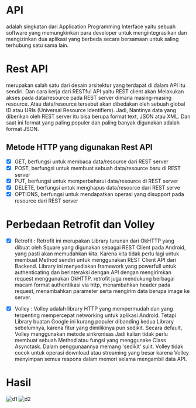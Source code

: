 # API
adalah singkatan dari Application Programming Interface yaitu sebuah software
yang memungkinkan para developer untuk mengintegrasikan dan mengizinkan dua aplikasi yang
berbeda secara bersamaan untuk saling terhubung satu sama lain.

# Rest API
merupakan salah satu dari desain arsitektur yang terdapat di dalam API itu
sendiri. Dan cara kerja dari RESTful API yaitu REST client akan Melakukan akses pada
data/resource pada REST server dimana masing-masing resource. Atau data/resource tersebut
akan dibedakan oleh sebuah global ID atau URIs (Universal Resource Identifiers).
Jadi, Nantinya data yang diberikan oleh REST server itu bisa berupa format text, JSON atau
XML. Dan saat ini format yang paling populer dan paling banyak digunakan adalah format
JSON.

## Metode  HTTP yang digunakan Rest API
- [x] GET, berfungsi untuk membaca data/resource dari REST server
- [x] POST, berfungsi untuk membuat sebuah data/resource baru di REST server
- [x] PUT, berfungsi untuk memperbaharui data/resource di REST server
- [x] DELETE, berfungsi untuk menghapus data/resource dari REST serve
- [x] OPTIONS, berfungsi untuk mendapatkan operasi yang disupport pada resource dari REST server

# Perbedaan Retrofit dan Volley
- [x] Retrofit : 
Retrofit ini merupakan Library turunan dari OkHTTP yang dibuat oleh Square yang digunakan sebagai REST Client pada Android, 
yang pasti akan memudahkan kita. Karena kita tidak perlu lagi untuk membuat Method sendiri untuk menggunakan REST Client API dari Backend. 
Library ini menyediakan framework yang powerfull untuk authenticating dan berinteraksi dengan API dengan mengirimkan request menggunakan OkHTTP.
retrofit juga mendukung berbagai macam format authentikasi via http, menambahkan header pada request,
menambahkan parameter serta mengirim data berupa image ke server.

- [x] Volley :
Volley adalah library HTTP yang mempermudah dan yang terpenting mempercepat networking untuk aplikasi Android. Tetapi Library buatan Google ini
kurang populer dibanding kedua Library sebelumnya, karena fitur yang dimilikinya pun sedikit. Secara default, Volley menggunakan metode sinkronisas Jadi 
kalian tidak perlu membuat sebuah Method atau fungsi yang menggunake Class Asynctask. Dalam penggunaannya memang 'sedikit' sulit.
Volley tidak cocok untuk operasi download atau streaming yang besar karena Volley menyimpan semua respons dalam memori selama mengambil data API.

# Hasil
![d1](https://user-images.githubusercontent.com/63852448/117602522-1963d980-b17b-11eb-826e-9f268c83a4a4.jpg)
![d2](https://user-images.githubusercontent.com/63852448/117602527-1bc63380-b17b-11eb-9723-97f623d30882.jpg)
